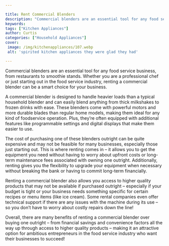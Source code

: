 ```yaml
---

title: Rent Commercial Blenders
description: "Commercial blenders are an essential tool for any food service business, from restaurants to smoothie stands. Whether you are a pr...continue on"
keywords: 
tags: ["Kitchen Appliances"]
author: Curtis
categories: ["Household Appliances"]
cover: 
 image: /img/kitchenappliances/107.webp
 alt: 'spirited kitchen appliances they were glad they had'

---
```


Commercial blenders are an essential tool for any food service business, from restaurants to smoothie stands. Whether you are a professional chef or just starting out in the food service industry, renting a commercial blender can be a smart choice for your business. 

A commercial blender is designed to handle heavier loads than a typical household blender and can easily blend anything from thick milkshakes to frozen drinks with ease. These blenders come with powerful motors and more durable blades than regular home models, making them ideal for any kind of foodservice operation. Plus, they’re often equipped with additional features like programmable settings and digital displays that make them easier to use. 

The cost of purchasing one of these blenders outright can be quite expensive and may not be feasible for many businesses, especially those just starting out. This is where renting comes in – it allows you to get the equipment you need without having to worry about upfront costs or long-term maintenance fees associated with owning one outright. Additionally, renting gives you the flexibility to upgrade your equipment when necessary without breaking the bank or having to commit long-term financially. 

Renting a commercial blender also allows you access to higher quality products that may not be available if purchased outright – especially if your budget is tight or your business needs something specific for certain recipes or menu items (like ice cream). Some rental companies even offer technical support if there are any issues with the machine during its use – so you don’t have to worry about costly repairs down the line! 

Overall, there are many benefits of renting a commercial blender over buying one outright – from financial savings and convenience factors all the way up through access to higher quality products – making it an attractive option for ambitious entrepreneurs in the food service industry who want their businesses to succeed!
